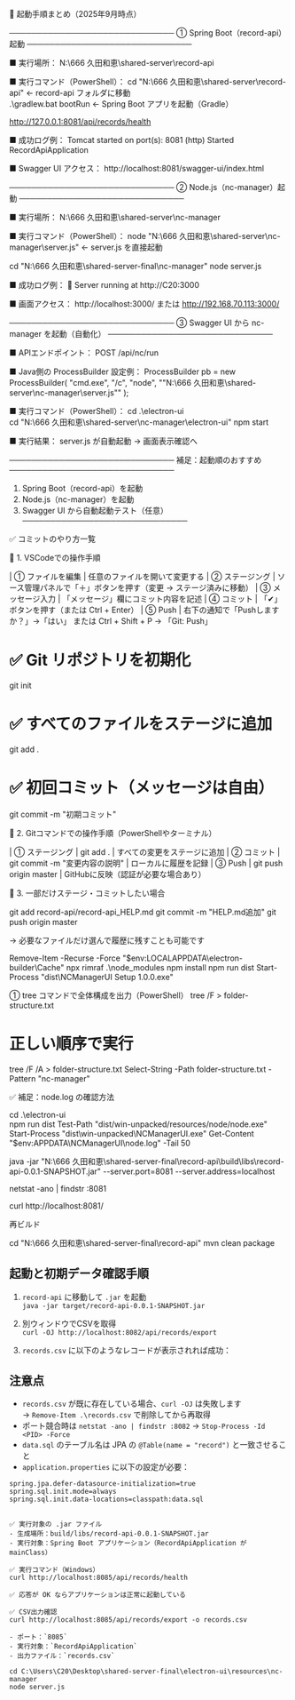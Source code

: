 📄 起動手順まとめ（2025年9月時点）


──────────────────────────────
① Spring Boot（record-api）起動
──────────────────────────────

■ 実行場所：
N:\666 久田和恵\shared-server\record-api

■ 実行コマンド（PowerShell）：
cd "N:\666 久田和恵\shared-server\record-api"   ← record-api フォルダに移動  
.\gradlew.bat bootRun                             ← Spring Boot アプリを起動（Gradle）

http://127.0.0.1:8081/api/records/health

■ 成功ログ例：
Tomcat started on port(s): 8081 (http)
Started RecordApiApplication

■ Swagger UI アクセス：
http://localhost:8081/swagger-ui/index.html


──────────────────────────────
② Node.js（nc-manager）起動
──────────────────────────────

■ 実行場所：
N:\666 久田和恵\shared-server\nc-manager

■ 実行コマンド（PowerShell）：
node "N:\666 久田和恵\shared-server\nc-manager\server.js"   ← server.js を直接起動

cd "N:\666 久田和恵\shared-server-final\nc-manager"
node server.js

■ 成功ログ例：
📡 Server running at http://C20:3000

■ 画面アクセス：
http://localhost:3000/
または
http://192.168.70.113:3000/


──────────────────────────────
③ Swagger UI から nc-manager を起動（自動化）
──────────────────────────────

■ APIエンドポイント：
POST /api/nc/run

■ Java側の ProcessBuilder 設定例：
ProcessBuilder pb = new ProcessBuilder(
    "cmd.exe", "/c",
    "node", "\"N:\\666 久田和恵\\shared-server\\nc-manager\\server.js\""
);

■ 実行コマンド（PowerShell）：
cd .\electron-ui\
cd "N:\666 久田和恵\shared-server\nc-manager\electron-ui"
npm start

■ 実行結果：
server.js が自動起動 → 画面表示確認へ


──────────────────────────────
補足：起動順のおすすめ
──────────────────────────────

1. Spring Boot（record-api）を起動
2. Node.js（nc-manager）を起動
3. Swagger UI から自動起動テスト（任意）
──────────────────────────────

✅ コミットのやり方一覧

🔹 1. VSCodeでの操作手順

| ① ファイルを編集 | 任意のファイルを開いて変更する
| ② ステージング | ソース管理パネルで「＋」ボタンを押す（変更 → ステージ済みに移動）
| ③ メッセージ入力 | 「メッセージ」欄にコミット内容を記述
| ④ コミット | 「✔」ボタンを押す（または Ctrl + Enter）
| ⑤ Push | 右下の通知で「Pushしますか？」→「はい」 または Ctrl + Shift + P → 「Git: Push」

# ✅ Git リポジトリを初期化
git init

# ✅ すべてのファイルをステージに追加
git add .

# ✅ 初回コミット（メッセージは自由）
git commit -m "初期コミット"

🔹 2. Gitコマンドでの操作手順（PowerShellやターミナル）

| ① ステージング | git add . | すべての変更をステージに追加
| ② コミット | git commit -m "変更内容の説明" | ローカルに履歴を記録
| ③ Push | git push origin master | GitHubに反映（認証が必要な場合あり）

🔹 3. 一部だけステージ・コミットしたい場合

git add record-api/record-api_HELP.md
git commit -m "HELP.md追加"
git push origin master

→ 必要なファイルだけ選んで履歴に残すことも可能です


Remove-Item -Recurse -Force "$env:LOCALAPPDATA\electron-builder\Cache"
npx rimraf .\node_modules
npm install
npm run dist
Start-Process "dist\NCManagerUI Setup 1.0.0.exe"


① tree コマンドで全体構成を出力（PowerShell）
tree /F > folder-structure.txt

# 正しい順序で実行
tree /F /A > folder-structure.txt
Select-String -Path folder-structure.txt -Pattern "nc-manager"

✅ 補足：node.log の確認方法

cd .\electron-ui\
npm run dist
Test-Path "dist/win-unpacked/resources/node/node.exe"
Start-Process "dist\win-unpacked\NCManagerUI.exe"
Get-Content "$env:APPDATA\NCManagerUI\node.log" -Tail 50


java -jar "N:\666 久田和恵\shared-server-final\record-api\build\libs\record-api-0.0.1-SNAPSHOT.jar" --server.port=8081 --server.address=localhost

netstat -ano | findstr :8081

curl http://localhost:8081/

再ビルド

cd "N:\666 久田和恵\shared-server-final\record-api"
mvn clean package

## 起動と初期データ確認手順

1. `record-api` に移動して `.jar` を起動  
   `java -jar target/record-api-0.0.1-SNAPSHOT.jar`

2. 別ウィンドウでCSVを取得  
   `curl -OJ http://localhost:8082/api/records/export`

3. `records.csv` に以下のようなレコードが表示されれば成功：


## 注意点

- `records.csv` が既に存在している場合、`curl -OJ` は失敗します  
→ `Remove-Item .\records.csv` で削除してから再取得  
- ポート競合時は `netstat -ano | findstr :8082` → `Stop-Process -Id <PID> -Force`
- `data.sql` のテーブル名は JPA の `@Table(name = "record")` と一致させること
- `application.properties` に以下の設定が必要：

```properties
spring.jpa.defer-datasource-initialization=true
spring.sql.init.mode=always
spring.sql.init.data-locations=classpath:data.sql


✅ 実行対象の .jar ファイル
- 生成場所：build/libs/record-api-0.0.1-SNAPSHOT.jar
- 実行対象：Spring Boot アプリケーション（RecordApiApplication が mainClass）

✅ 実行コマンド（Windows）
curl http://localhost:8085/api/records/health

✅ 応答が OK ならアプリケーションは正常に起動している

✅ CSV出力確認
curl http://localhost:8085/api/records/export -o records.csv

- ポート：`8085`
- 実行対象：`RecordApiApplication`
- 出力ファイル：`records.csv`

cd C:\Users\C20\Desktop\shared-server-final\electron-ui\resources\nc-manager
node server.js